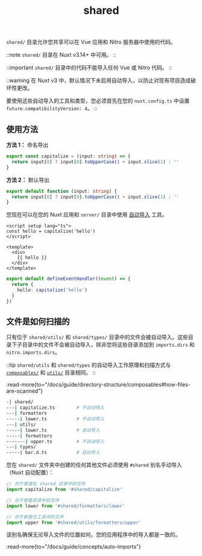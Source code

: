 ﻿---
title: 'shared'
head.title: 'shared/'
description: '使用 shared/ 目录在 Vue 应用和 Nitro 服务器之间共享功能。'
navigation.icon: 'i-ph-folder'
---

`shared/` 目录允许您共享可以在 Vue 应用和 Nitro 服务器中使用的代码。

::note
`shared/` 目录在 Nuxt v3.14+ 中可用。
::

::important
`shared/` 目录中的代码不能导入任何 Vue 或 Nitro 代码。
::

::warning
在 Nuxt v3 中，默认情况下未启用自动导入，以防止对现有项目造成破坏性更改。

要使用这些自动导入的工具和类型，您必须首先在您的 `nuxt.config.ts` 中设置 `future.compatibilityVersion: 4`。
::

## 使用方法

**方法 1：** 命名导出

```ts twoslash [shared/utils/capitalize.ts]
export const capitalize = (input: string) => {
  return input[0] ? input[0].toUpperCase() + input.slice(1) : ''
}
```

**方法 2：** 默认导出

```ts twoslash [shared/utils/capitalize.ts]
export default function (input: string) {
  return input[0] ? input[0].toUpperCase() + input.slice(1) : ''
}
```

您现在可以在您的 Nuxt 应用和 `server/` 目录中使用 [自动导入](/docs/guide/directory-structure/shared#auto-imports) 工具。

```vue [app.vue]
<script setup lang="ts">
const hello = capitalize('hello')
</script>

<template>
  <div>
    {{ hello }}
  </div>
</template>
```

```ts [server/api/hello.get.ts]
export default defineEventHandler((event) => {
  return {
    hello: capitalize('hello')
  }
})
```

## 文件是如何扫描的

只有位于 `shared/utils/` 和 `shared/types/` 目录中的文件会被自动导入。这些目录下子目录中的文件不会被自动导入，除非您将这些目录添加到 `imports.dirs` 和 `nitro.imports.dirs`。

::tip
`shared/utils` 和 `shared/types` 的自动导入工作原理和扫描方式与 [`composables/`](/docs/guide/directory-structure/composables) 和 [`utils/`](/docs/guide/directory-structure/utils) 目录相同。
::

:read-more{to="/docs/guide/directory-structure/composables#how-files-are-scanned"}

```bash [目录结构]
-| shared/
---| capitalize.ts        # 不自动导入
---| formatters
-----| lower.ts           # 不自动导入
---| utils/
-----| lower.ts           # 自动导入
-----| formatters
-------| upper.ts         # 不自动导入
---| types/
-----| bar.d.ts           # 自动导入
```

您在 `shared/` 文件夹中创建的任何其他文件必须使用 `#shared` 别名手动导入（Nuxt 自动配置）：

```ts
// 对于直接在 shared 目录中的文件
import capitalize from '#shared/capitalize'

// 对于嵌套目录中的文件
import lower from '#shared/formatters/lower'

// 对于嵌套在工具中的文件
import upper from '#shared/utils/formatters/upper'
```

该别名确保无论导入文件的位置如何，您的应用程序中的导入都是一致的。

:read-more{to="/docs/guide/concepts/auto-imports"}
